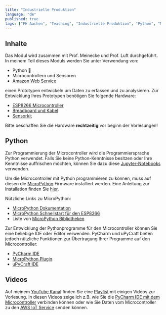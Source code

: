 ```yaml
---
title: "Industrielle Produktion"
language: "de"
published: true
tags: ["FH Aachen", "Teaching", "Industrielle Produktion", "Python", "MicroPython"]
---
```


## Inhalte
Das Modul wird zusammen mit Prof. Meinecke und Prof. Luft durchgeführt. 
In meinem Teil dieses Moduls werden Sie unter Verwendung von:

- Python 🐍
- Microcontrollern und Sensoren 
- [Amazon Web Service](https://aws.amazon.com/)

einen Prototypen entwickeln um Daten zu erfassen und zu analysieren. Zur Entwicklung Ihres Prototypen benötigen Sie folgende Hardware:

- [ESP8266 Microcontroller](https://www.amazon.de/dp/B06Y1LZLLY)
- [Breadboard und Kabel](https://www.amazon.de/dp/B01N4VCYUK)
- [Sensorkit](https://www.amazon.de/dp/B01M30ZWQR/)

Bitte beschaffen Sie die Hardware **rechtzeitig** vor beginn der Vorlesungen!

## Python

Zur Programmierung der Microcontroller wird die Programmiersprache Python verwendet. Falls Sie keine Python-Kenntnisse besitzen
oder Ihre Kenntnisse auffrischen möchten, können Sie dazu diese [Jupyter-Notebooks](https://mybinder.org/v2/gh/ceedee666/python_intro_ws20/v1.2) verwenden.

Um die Microcontroller mit Python programmieren zu können, muss auf diesen die [MicroPython](https://micropython.org/) Firmware installiert werden. Eine Anleitung 
zur Installation finden Sie [hier](https://randomnerdtutorials.com/flash-upload-micropython-firmware-esp32-esp8266/). 

Nützliche Links zu MicroPython:

- [MicroPython Dokumentation](http://docs.micropython.org/en/latest/)
- [MicroPython Schnellstart für den ESP8266](http://docs.micropython.org/en/latest/esp8266/quickref.html)
- Liste von [MicroPython Bibliotheken](http://awesome-micropython.com/)


Zur Entwicklung der Pythonprogramme für den Microcontroller können Sie eine beliebige IDE oder Editor verwenden. PyCharm und uPyCraft bieten jedoch nützliche 
Funktionen zur Übertragung Ihrer Programme auf den Microcontroller:

- [PyCharm IDE](https://www.jetbrains.com/pycharm/)
- [MicroPython Plugin](https://github.com/vlasovskikh/intellij-micropython#installation) 
- [uPyCraft IDE](https://github.com/DFRobot/uPyCraft)

## Videos 

Auf meinem [YouTube Kanal](https://www.youtube.com/c/christiandrumm) finden Sie eine [Playlist](https://youtube.com/playlist?list=PLl09U8aTDcv1hw7fKlLS2gv9_rz1twPr4)
mit einigen Videos zur Vorlesung. In diesen Videos zeige ich z.B. wie Sie die [PyCharm IDE mit dem Microcontroller](https://youtu.be/CMgT60wM7tw) verbinden
können oder wie Sie Daten vom Microcontroller zu den [AWS IoT Service](https://youtu.be/0N3XAKuAGec) senden können.
